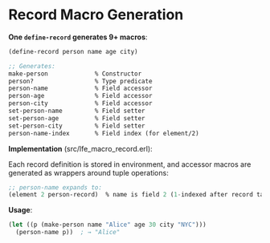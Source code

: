# Record Macro Generation

**One `define-record` generates 9+ macros**:

```lisp
(define-record person name age city)

;; Generates:
make-person             % Constructor
person?                 % Type predicate
person-name             % Field accessor
person-age              % Field accessor
person-city             % Field accessor
set-person-name         % Field setter
set-person-age          % Field setter
set-person-city         % Field setter
person-name-index       % Field index (for element/2)
```

**Implementation** (src/lfe_macro_record.erl):

Each record definition is stored in environment, and accessor macros are generated as wrappers around tuple operations:

```lisp
;; person-name expands to:
(element 2 person-record)  % name is field 2 (1-indexed after record tag)
```

**Usage**:

```lisp
(let ((p (make-person name "Alice" age 30 city "NYC")))
  (person-name p))  ; → "Alice"
```
